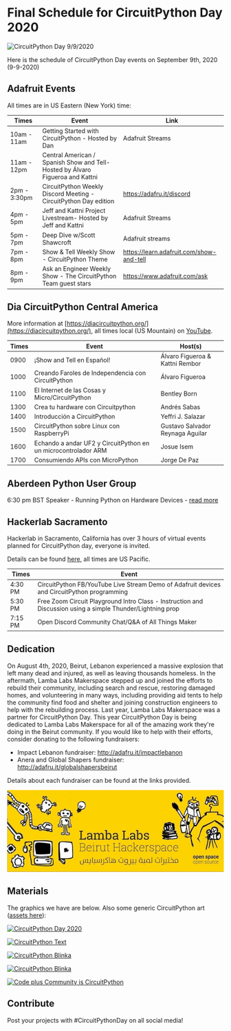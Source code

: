 # Final Schedule for CircuitPython Day 2020

<img width="550" src="assets/20200825/20200825cpday.jpg" alt="CircuitPython Day 9/9/2020">

Here is the schedule of CircuitPython Day events on September 9th, 2020 (9-9-2020)

## Adafruit Events

All times are in US Eastern (New York) time:

| Times | Event| Link |
|---|---|---|
| 10am - 11am	| Getting Started with CircuitPython - Hosted by Dan| Adafruit Streams |
| 11am - 12pm	| Central American / Spanish Show and Tell- Hosted by Álvaro Figueroa and Kattni| |
| 2pm - 3:30pm | CircuitPython Weekly Discord Meeting -	CircuitPython Day edition	| https://adafru.it/discord |
| 4pm - 5pm | Jeff and Kattni Project Livestream- Hosted by Jeff and Kattni | Adafruit Streams |
| 5pm - 7pm | Deep Dive w/Scott Shawcroft	| Adafruit streams | 
| 7pm - 8pm | Show & Tell Weekly Show	- CircuitPython Theme | https://learn.adafruit.com/show-and-tell |
| 8pm - 9pm | Ask an Engineer Weekly Show -	The CircuitPython Team guest stars |	https://www.adafruit.com/ask |

## Dia CircuitPython Central America

More information at [https://diacircuitpython.org/](https://diacircuitpython.org/), all times local (US Mountain) on [YouTube](https://www.youtube.com/channel/UCeZ-Wk1LyK2lnm5x4BCbyGA).

| Times | Event| Host(s) |
|---|---|---|
| 0900 | ¡Show and Tell en Español! | Álvaro Figueroa & Kattni Rembor |
| 1000 | Creando Faroles de Independencia con CircuitPython | Álvaro Figueroa |
| 1100 | El Internet de las Cosas y Micro/CircuitPython | Bentley Born |
| 1300 | Crea tu hardware con Circuitpython | Andrés Sabas |
| 1400 | Introducción a CircuitPython | Yeffri J. Salazar |
| 1500 | CircuitPython sobre Linux con RaspberryPi | Gustavo Salvador Reynaga Aguilar |
| 1600 | Echando a andar UF2 y CircuitPython en un microcontrolador ARM | Josue Isem |
| 1700 | Consumiendo APIs con MicroPython | Jorge De Paz |

## Aberdeen Python User Group

6:30 pm BST Speaker -  Running Python on Hardware Devices - [read more](https://ti.to/code-the-city/aberdeen-python-user-group-sept-2020)

## Hackerlab Sacramento

Hackerlab in Sacramento, California has over 3 hours of virtual events planned for CircuitPython day, everyone is invited.

Details can be found [here](https://www.hackerlab.org/en/blog/read/1376035664/hacker-lab-celebrates-circuit-python-day), all times are US Pacific.

| Times | Event|
|---|---|
| 4:30 PM | CircuitPython FB/YouTube Live Stream Demo of Adafruit devices and CircuitPython programming |
| 5:30 PM | Free Zoom Circuit Playground Intro Class - Instruction and Discussion using a simple Thunder/Lightning prop |
| 7:15 PM | Open Discord Community Chat/Q&A of All Things Maker |

##  Dedication

On August 4th, 2020, Beirut, Lebanon experienced a massive explosion that left many dead and injured, as well as leaving thousands homeless. 
In the aftermath, Lamba Labs Makerspace stepped up and joined the efforts to rebuild their community, including search and rescue, 
restoring damaged homes, and volunteering in many ways, including providing aid tents to help the community find food and shelter and 
joining construction engineers to help with the rebuilding process. Last year, Lamba Labs Makerspace was a partner for CircuitPython Day.
This year CircuitPython Day is being dedicated to Lamba Labs Makerspace for all of the amazing work they're doing in the Beirut community. 
If you would like to help with their efforts, consider donating to the following fundraisers:

* Impact Lebanon fundraiser: http://adafru.it/impactlebanon
* Anera and Global Shapers fundraiser: http://adafru.it/globalshapersbeirut

Details about each fundraiser can be found at the links provided.

[![Lamba Labs Makerspace](assets/20200908/20200908lamba.jpg)](https://twitter.com/LambaLabs)


## Materials

The graphics we have are below. Also some generic CircuitPython art ([assets here](https://github.com/adafruit/circuitpython-weekly-newsletter/tree/gh-pages/assets/CPday2020)):

[![CircuitPython Day 2020](assets/CPday2020/CPDay2020.jpg)](https://github.com/adafruit/circuitpython-weekly-newsletter/edit/gh-pages/circuitpythonday2020.md)

[![CircuitPython Text](assets/CPday2020/CircuitPython_Text.png)](https://github.com/adafruit/circuitpython-weekly-newsletter/edit/gh-pages/circuitpythonday2020.md)

[![CircuitPython Blinka](assets/CPday2020/adafruit_blinka.PNG)](https://github.com/adafruit/circuitpython-weekly-newsletter/edit/gh-pages/circuitpythonday2020.md)

[![CircuitPython Blinka](assets/CPday2020/blinka-transparent.png)](https://github.com/adafruit/circuitpython-weekly-newsletter/edit/gh-pages/circuitpythonday2020.md)

[![Code plus Community is CircuitPython](assets/CPday2020/code+community.jpg)](https://github.com/adafruit/circuitpython-weekly-newsletter/edit/gh-pages/circuitpythonday2020.md)

## Contribute

Post your projects with #CircuitPythonDay on all social media!
